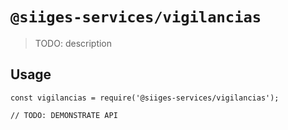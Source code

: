 # `@siiges-services/vigilancias`

> TODO: description

## Usage

```
const vigilancias = require('@siiges-services/vigilancias');

// TODO: DEMONSTRATE API
```
